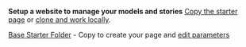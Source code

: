 <b>Setup a website to manage your models and stories</b>
<a href="../localsite/start/">Copy the starter page</a>&nbsp;or [clone and work locally](../localsite/start/steps/).

[Base Starter Folder](base/) - Copy to create your page and [edit parameters](../localsite/) 
